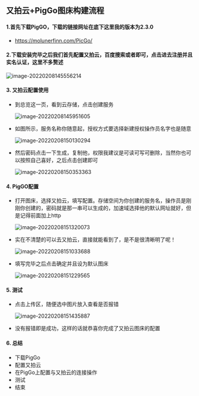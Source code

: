 ## 又拍云+PigGo图床构建流程

#### 1.首先下载PigGO，下载的链接网址在底下这里我的版本为2.3.0

+ https://molunerfinn.com/PicGo/

#### 2.下载安装完毕之后我们首先配置又拍云，百度搜索或者即可，点击进去注册并且实名认证，这里不多赘述

![image-20220208145556214](http://xwyhhhh1.test.upcdn.net/image-20220208145556214.png)

#### 3. 又拍云配置使用

+ 到总览这一页，看到云存储，点击创建服务

  ![image-20220208145951605](http://xwyhhhh1.test.upcdn.net/image-20220208145951605.png)

+ 如图所示，服务名称你随意起，授权方式要选择新建授权操作员名字也是随意

  ![image-20220208150130294](http://xwyhhhh1.test.upcdn.net/image-20220208150130294.png)

+ 然后密码点击一下生成，复制他，权限我建议是可读可写可删除，当然你也可以按照自己喜好，之后点击创建即可

  ![image-20220208150353363](http://xwyhhhh1.test.upcdn.net/image-20220208150353363.png)

#### 4. PigGO配置

+ 打开图床，选择又拍云，填写配置。存储空间为你创建的服务名，操作员是刚刚你创建的，密码就是那一串可以生成的，加速域选择他的默认网址就好，但是记得前面加上http

  ![image-20220208151320073](http://xwyhhhh1.test.upcdn.net/image-20220208151320073.png)

+ 实在不清楚的可以去又拍云，直接就能看到了，是不是很清晰明了呢！

  ![image-20220208151033688](http://xwyhhhh1.test.upcdn.net/image-20220208151033688.png)

+ 填写完毕之后点击确定并且设为默认图床

  ![image-20220208151229565](http://xwyhhhh1.test.upcdn.net/image-20220208151229565.png)

#### 5. 测试

+ 点击上传区，随便选中图片放入查看是否报错

  ![image-20220208151435887](http://xwyhhhh1.test.upcdn.net/image-20220208151435887.png)

+ 没有报错即是成功，这样的话就恭喜你完成了又拍云图床的配置

#### 6. 总结

+ 下载PigGo
+ 配置又拍云
+ 在PigGo上配置与又拍云的连接操作
+ 测试
+ 结束

